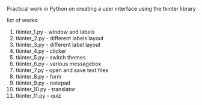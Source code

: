 Practical work in Python on creating a user interface using the tkinter library

list of works:
1. tkinter_1.py - window and labels
2. tkinter_2.py - different labels layout
3. tkinter_3.py - different label layout
4. tkinter_4.py - clicker
5. tkinter_5.py - switch themes
6. tkinter_6.py - various messagebox 
7. tkinter_7.py - open and save text files
8. tkinter_8.py - form
9. tkinter_9.py - notepad
10. tkinter_10.py - translator
11. tkinter_11.py - quiz